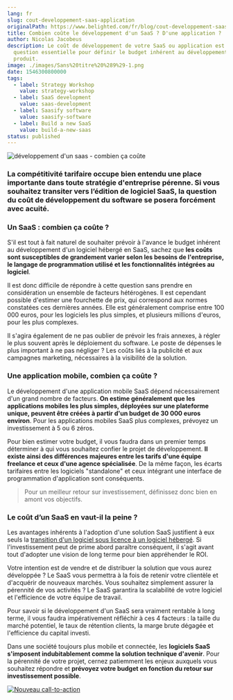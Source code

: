 ```yaml
---
lang: fr
slug: cout-developpement-saas-application
originalPath: https://www.belighted.com/fr/blog/cout-developpement-saas-application
title: Combien coûte le développement d'un SaaS ? D'une application ?
author: Nicolas Jacobeus
description: Le coût de développement de votre SaaS ou application est une
  question essentielle pour définir le budget inhérent au développement de votre
  produit.
image: ./images/Sans%20titre%20%289%29-1.png
date: 1546300800000
tags:
  - label: Strategy Workshop
    value: strategy-workshop
  - label: SaaS development
    value: saas-development
  - label: Saasify software
    value: saasify-software
  - label: Build a new SaaS
    value: build-a-new-saas
status: published
---
```

![développement d'un saas - combien ça coûte ](/images/legacy/FhrhLm9viWNG6XxmqEJl3.png)

### La compétitivité tarifaire occupe bien entendu une place importante dans toute stratégie d'entreprise pérenne. Si vous souhaitez transiter vers l’édition de logiciel SaaS, la question du coût de développement du software se posera forcément avec acuité.

### **Un SaaS : combien ça coûte ?**

S'il est tout à fait naturel de souhaiter prévoir à l'avance le budget inhérent au développement d'un logiciel hébergé en SaaS, sachez que **les coûts sont susceptibles de grandement varier selon les besoins de l'entreprise, le langage de programmation utilisé et les fonctionnalités intégrées au logiciel**.

Il est donc difficile de répondre à cette question sans prendre en considération un ensemble de facteurs hétérogènes. Il est cependant possible d'estimer une fourchette de prix, qui correspond aux normes constatées ces dernières années. Elle est généralement comprise entre 100 000 euros, pour les logiciels les plus simples, et plusieurs millions d'euros, pour les plus complexes.

Il s'agira également de ne pas oublier de prévoir les frais annexes, à régler le plus souvent après le déploiement du software. Le poste de dépenses le plus important à ne pas négliger ? Les coûts liés à la publicité et aux campagnes marketing, nécessaires à la visibilité de la solution.

### **Une application mobile, combien ça coûte ?**

Le développement d'une application mobile SaaS dépend nécessairement d'un grand nombre de facteurs. **On estime généralement que les applications mobiles les plus simples, déployées sur une plateforme unique, peuvent être créées à partir d'un budget de 30 000 euros environ**. Pour les applications mobiles SaaS plus complexes, prévoyez un investissement à 5 ou 6 zéros. 

Pour bien estimer votre budget, il vous faudra dans un premier temps déterminer à qui vous souhaitez confier le projet de développement. **Il existe ainsi des différences majeures entre les tarifs d'une équipe freelance et ceux d'une agence spécialisée**. De la même façon, les écarts tarifaires entre les logiciels "standalone" et ceux intégrant une interface de programmation d'application sont conséquents.

> Pour un meilleur retour sur investissement, définissez donc bien en amont vos objectifs.

### **Le coût d’un SaaS en vaut-il la peine ?**

Les avantages inhérents à l'adoption d'une solution SaaS justifient à eux seuls la [transition d'un logiciel sous licence à un logiciel hébergé](/fr/blog/migration-saas-pertinent-pour-votre-logiciel?hs_preview=DqpLIGEY-11189947864). Si l'investissement peut de prime abord paraître conséquent, il s'agit avant tout d'adopter une vision de long terme pour bien appréhender le ROI.

Votre intention est de vendre et de distribuer la solution que vous aurez développée ? Le SaaS vous permettra à la fois de retenir votre clientèle et d'acquérir de nouveaux marchés. Vous souhaitez simplement assurer la pérennité de vos activités ? Le SaaS garantira la scalabilité de votre logiciel et l'efficience de votre équipe de travail.

Pour savoir si le développement d'un SaaS sera vraiment rentable à long terme, il vous faudra impérativement réfléchir à ces 4 facteurs : la taille du marché potentiel, le taux de rétention clients, la marge brute dégagée et l'efficience du capital investi. 

Dans une société toujours plus mobile et connectée, les **logiciels SaaS s'imposent indubitablement comme la solution technique d'avenir**. Pour la pérennité de votre projet, cernez patiemment les enjeux auxquels vous souhaitez répondre et **prévoyez votre budget en fonction du retour sur investissement possible**.  
  

[![Nouveau call-to-action](https://no-cache.hubspot.com/cta/default/1684659/efa19144-ba00-4802-bd26-7c27dbad25ab.png)](https://cta-redirect.hubspot.com/cta/redirect/1684659/efa19144-ba00-4802-bd26-7c27dbad25ab)